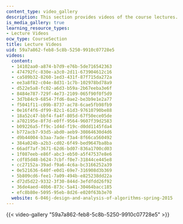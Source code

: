 ```yaml
---
content_type: video_gallery
description: This section provides videos of the course lectures.
is_media_gallery: true
learning_resource_types:
- Lecture Videos
ocw_type: CourseSection
title: Lecture Videos
uid: 59a7a862-feb8-5c8b-5250-9910c07728e5
videos:
  content:
  - 14102aa0-a874-b7d9-e76b-5de716542363
  - 474792fc-830e-a3c0-2d11-673904612c16
  - ca589b32-8260-1ed3-431f-87f715da272a
  - ee3a8f82-c04e-8d31-1c7b-102978bd78a9
  - d522e5a8-fc02-a6d3-b59a-2b67eeba3e6f
  - 8484e787-729f-4e73-2109-065f90f0f5d9
  - 3d7b84c9-6854-7fd6-0ae2-be3b9e1e2a77
  - f5041f11-c09b-8737-ac78-6cae5fb98fb9
  - 0e16f4f6-df99-82c1-61d3-97610790be88
  - 18a52c47-bbf4-fa4f-805d-67f50ece05de
  - a702195e-8f7d-e0ff-9564-9607f39d2583
  - b09226a5-ff9c-1d4d-f19c-d0dd1145fda4
  - b772acb7-93d5-abd0-aeb9-30864630d4d6
  - d9b44004-b3aa-7ade-f3a4-8f66ca560492
  - 384a024b-a2b3-cd02-6f49-bed9647ba8ba
  - 66adf7af-3671-62d6-bd07-836a1700cd03
  - 1f087eeb-e86f-abc3-eb50-a5f47537e8e6
  - cdf85d48-b624-7cbf-f0e7-31844ce445e8
  - cc27152a-39ad-f9a6-4c6a-bc3166252a39
  - 0e521636-640f-e0d1-69e7-316908d3b369
  - 5b809cd6-fee1-7a09-494b-e825238dd22a
  - d72d5d22-9332-3f30-844d-3efdfdd26f92
  - 36de4aed-40b6-873c-5a41-30464bacc185
  - efc8b80e-5095-95eb-8d26-e020f63b3e70
  website: 6-046j-design-and-analysis-of-algorithms-spring-2015
---
```



{{< video-gallery "59a7a862-feb8-5c8b-5250-9910c07728e5" >}}

